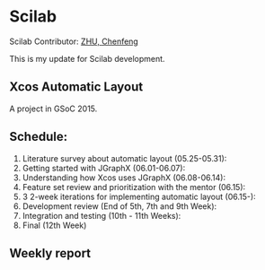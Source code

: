 Scilab
=======

Scilab Contributor: [ZHU, Chenfeng](http://about.me/zhuchenfeng)

This is my update for Scilab development.

## Xcos Automatic Layout
A project in GSoC 2015.

## Schedule:
1.  Literature survey about automatic layout (05.25-05.31): 
2. Getting started with JGraphX (06.01-06.07): 
3. Understanding how Xcos uses JGraphX (06.08-06.14): 
4. Feature set review and prioritization with the mentor (06.15): 
5. 3 2-week iterations for implementing automatic layout (06.15-): 
6. Development review (End of 5th, 7th and 9th Week): 
7. Integration and testing (10th - 11th Weeks): 
8. Final (12th Week)

## Weekly report


